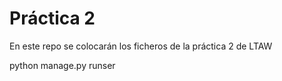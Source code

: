 # Práctica 2

En este repo se colocarán los ficheros de la práctica 2 de LTAW

python manage.py runser
